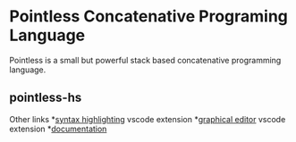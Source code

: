 # Pointless Concatenative Programing Language

Pointless is a small but powerful stack based concatenative programming language.

## pointless-hs

Other links 
  *[syntax highlighting]() vscode extension
  *[graphical editor]() vscode extension
  *[documentation]()

